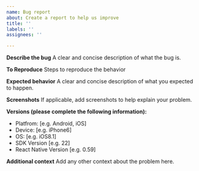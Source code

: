 ```yaml
---
name: Bug report
about: Create a report to help us improve
title: ''
labels: ''
assignees: ''

---
```


**Describe the bug**
A clear and concise description of what the bug is.

**To Reproduce**
Steps to reproduce the behavior

**Expected behavior**
A clear and concise description of what you expected to happen.

**Screenshots**
If applicable, add screenshots to help explain your problem.

**Versions (please complete the following information):**
 - Platfrom: [e.g. Android, iOS]
 - Device: [e.g. iPhone6]
 - OS: [e.g. iOS8.1]
 - SDK Version [e.g. 22]
 - React Native Version [e.g. 0.59]

**Additional context**
Add any other context about the problem here.
